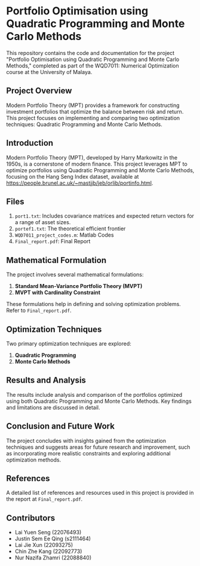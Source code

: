 # Portfolio Optimisation using Quadratic Programming and Monte Carlo Methods

This repository contains the code and documentation for the project "Portfolio Optimisation using Quadratic Programming and Monte Carlo Methods," completed as part of the WQD7011: Numerical Optimization course at the University of Malaya.

## Project Overview

Modern Portfolio Theory (MPT) provides a framework for constructing investment portfolios that optimize the balance between risk and return. This project focuses on implementing and comparing two optimization techniques: Quadratic Programming and Monte Carlo Methods.


## Introduction

Modern Portfolio Theory (MPT), developed by Harry Markowitz in the 1950s, is a cornerstone of modern finance. This project leverages MPT to optimize portfolios using Quadratic Programming and Monte Carlo Methods, focusing on the Hang Seng Index dataset, available at https://people.brunel.ac.uk/~mastjjb/jeb/orlib/portinfo.html.

## Files

1. `port1.txt`: Includes covariance matrices and expected return vectors for a range of asset sizes.
2. `portef1.txt`: The theoretical efficient frontier
3. `WQD7011_project_codes.m`: Matlab Codes
4. `Final_report.pdf`: Final Report

## Mathematical Formulation

The project involves several mathematical formulations:

1. **Standard Mean-Variance Portfolio Theory (MVPT)**
2. **MVPT with Cardinality Constraint**

These formulations help in defining and solving optimization problems. Refer to `Final_report.pdf`.

## Optimization Techniques

Two primary optimization techniques are explored:

1. **Quadratic Programming**
2. **Monte Carlo Methods**

## Results and Analysis

The results include analysis and comparison of the portfolios optimized using both Quadratic Programming and Monte Carlo Methods. Key findings and limitations are discussed in detail.

## Conclusion and Future Work

The project concludes with insights gained from the optimization techniques and suggests areas for future research and improvement, such as incorporating more realistic constraints and exploring additional optimization methods.

## References

A detailed list of references and resources used in this project is provided in the report at `Final_report.pdf`.

## Contributors

- Lai Yuen Seng (22076493)
- Justin Sem Ee Qing (s2111464)
- Lai Jie Xun (22093275)
- Chin Zhe Kang (22092773)
- Nur Nazifa Zhamri (22088840)
